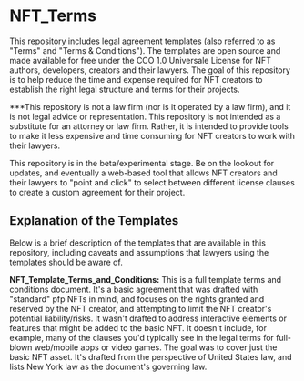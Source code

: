 # NFT_Terms
This repository includes legal agreement templates (also referred to as "Terms" and "Terms & Conditions"). The templates are open source and made available for free under the CCO 1.0 Universale License for NFT authors, developers, creators and their lawyers. The goal of this repository is to help reduce the time and expense required for NFT creators to establish the right legal structure and terms for their projects.

***This repository is not a law firm (nor is it operated by a law firm), and it is not legal advice or representation.  This repository is not intended as a substitute for an attorney or law firm.  Rather, it is intended to provide tools to make it less expensive and time consuming for NFT creators to work with their lawyers.  

This repository is in the beta/experimental stage.  Be on the lookout for updates, and eventually a web-based tool that allows NFT creators and their lawyers to "point and click" to select between different license clauses to create a custom agreement for their project.

## Explanation of the Templates
Below is a brief description of the templates that are available in this repository, including caveats and assumptions that lawyers using the templates should be aware of.

**NFT_Template_Terms_and_Conditions:**  This is a full template terms and conditions document.  It's a basic agreement that was drafted with "standard" pfp NFTs in mind, and focuses on the rights granted and reserved by the NFT creator, and attempting to limit the NFT creator's potential liability/risks.  It wasn't drafted to address interactive elements or features that might be added to the basic NFT.  It doesn't include, for example, many of the clauses you'd typically see in the legal terms for full-blown web/mobile apps or video games.  The goal was to cover just the basic NFT asset.  It's drafted from the perspective of United States law, and lists New York law as the document's governing law. 

